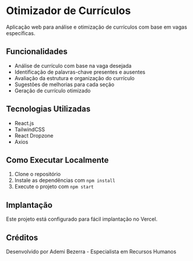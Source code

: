 # Otimizador de Currículos

Aplicação web para análise e otimização de currículos com base em vagas específicas.

## Funcionalidades

- Análise de currículo com base na vaga desejada
- Identificação de palavras-chave presentes e ausentes
- Avaliação da estrutura e organização do currículo
- Sugestões de melhorias para cada seção
- Geração de currículo otimizado

## Tecnologias Utilizadas

- React.js
- TailwindCSS
- React Dropzone
- Axios

## Como Executar Localmente

1. Clone o repositório
2. Instale as dependências com `npm install`
3. Execute o projeto com `npm start`

## Implantação

Este projeto está configurado para fácil implantação no Vercel.

## Créditos

Desenvolvido por Ademi Bezerra - Especialista em Recursos Humanos
